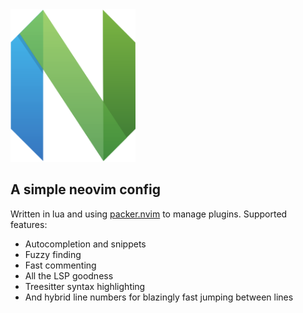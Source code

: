 <img src="img/neovim-logo.png" width="200" height="244">


## A simple neovim config 
Written in lua and using [packer.nvim](https://github.com/wbthomason/packer.nvim) to manage plugins. Supported features:
* Autocompletion and snippets
* Fuzzy finding
* Fast commenting
* All the LSP goodness
* Treesitter syntax highlighting
* And hybrid line numbers for blazingly fast jumping between lines
